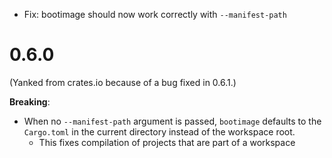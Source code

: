 - Fix: bootimage should now work correctly with `--manifest-path`

# 0.6.0

(Yanked from crates.io because of a bug fixed in 0.6.1.)

**Breaking**:

- When no `--manifest-path` argument is passed, `bootimage` defaults to the `Cargo.toml` in the current directory instead of the workspace root.
  - This fixes compilation of projects that are part of a workspace

